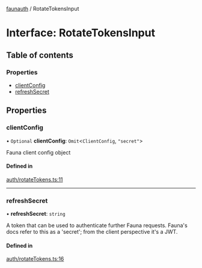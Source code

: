 [faunauth](../index.md) / RotateTokensInput

# Interface: RotateTokensInput

## Table of contents

### Properties

- [clientConfig](RotateTokensInput.md#clientconfig)
- [refreshSecret](RotateTokensInput.md#refreshsecret)

## Properties

### clientConfig

• `Optional` **clientConfig**: `Omit`<`ClientConfig`, ``"secret"``\>

Fauna client config object

#### Defined in

[auth/rotateTokens.ts:11](https://github.com/alexnitta/faunauth/blob/bbbbd0c/src/auth/rotateTokens.ts#L11)

___

### refreshSecret

• **refreshSecret**: `string`

A token that can be used to authenticate further Fauna requests. Fauna's docs refer to this
as a 'secret'; from the client perspective it's a JWT.

#### Defined in

[auth/rotateTokens.ts:16](https://github.com/alexnitta/faunauth/blob/bbbbd0c/src/auth/rotateTokens.ts#L16)
